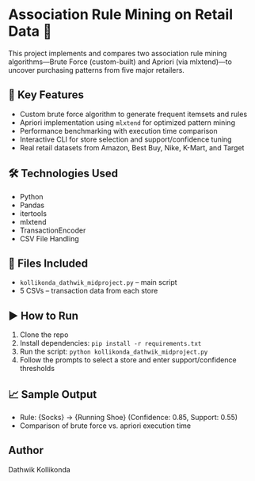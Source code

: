 # Association Rule Mining on Retail Data 🛒

This project implements and compares two association rule mining algorithms—Brute Force (custom-built) and Apriori (via mlxtend)—to uncover purchasing patterns from five major retailers.

## 🧠 Key Features
- Custom brute force algorithm to generate frequent itemsets and rules
- Apriori implementation using `mlxtend` for optimized pattern mining
- Performance benchmarking with execution time comparison
- Interactive CLI for store selection and support/confidence tuning
- Real retail datasets from Amazon, Best Buy, Nike, K-Mart, and Target

## 🛠️ Technologies Used
- Python
- Pandas
- itertools
- mlxtend
- TransactionEncoder
- CSV File Handling

## 📂 Files Included
- `kollikonda_dathwik_midproject.py` – main script
- 5 CSVs – transaction data from each store

## ▶️ How to Run
1. Clone the repo
2. Install dependencies: `pip install -r requirements.txt`
3. Run the script: `python kollikonda_dathwik_midproject.py`
4. Follow the prompts to select a store and enter support/confidence thresholds

## 📈 Sample Output
- Rule: {Socks} → {Running Shoe} (Confidence: 0.85, Support: 0.55)
- Comparison of brute force vs. apriori execution time

## Author
Dathwik Kollikonda
